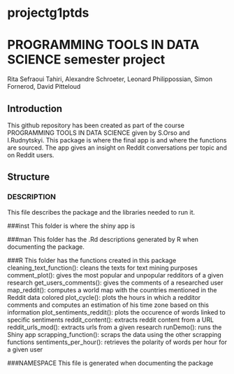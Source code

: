 # projectg1ptds

# PROGRAMMING TOOLS IN DATA SCIENCE semester project
Rita Sefraoui Tahiri, Alexandre Schroeter, Leonard Philippossian, Simon Fornerod, David Pitteloud

## Introduction
This github repository has been created as part of the course PROGRAMMING TOOLS IN DATA SCIENCE given by S.Orso and I.Rudnytskyi. This package is where the final app is and where the functions are sourced. 
The app gives an insight on Reddit conversations per topic and on Reddit users. 

## Structure

### DESCRIPTION 
This file describes the package and the libraries needed to run it.

###inst
This folder is where the shiny app is

###man
This folder has the .Rd descriptions generated by R when documenting the package.

###R
This folder has the functions created in this package
cleaning_text_function(): cleans the texts for text mining purposes
comment_plot(): gives the most popular and unpopular redditors of a given research
get_users_comments(): gives the comments of a researched user
map_reddit(): computes a world map with the countries mentioned in the Reddit data colored
plot_cycle(): plots the hours in which a redditor comments and computes an estimation of his time zone based on this information
plot_sentiments_reddit(): plots the occurence of words linked to specific sentiments
reddit_content(): extracts reddit content from a URL
reddit_urls_mod(): extracts urls from a given research
runDemo(): runs the Shiny app
scrapping_function(): scraps the data using the other scrapping functions
sentiments_per_hour(): retrieves the polarity of words per hour for a given user

###NAMESPACE
This file is generated when documenting the package 

